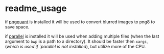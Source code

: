 # readme_usage

if [pngquant](https://pngquant.org/) is installed it will be used to convert blurred images to png8 to save space.

if [parallel](https://www.gnu.org/software/parallel/) is installed it will be used when adding multiple files 
(when the last argument to `bwp` is a path to a directory).
It should be faster then `xargs`, 
(*which is used if `parallel is not installed*),
but utilize more of the CPU.
